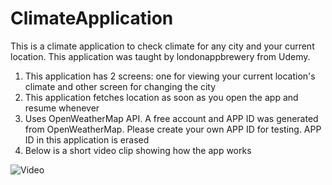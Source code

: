 # ClimateApplication
This is a climate application to check climate for any city and your current location. 
This application was taught by londonappbrewery from Udemy. 

1) This application has 2 screens: one for viewing your current location's climate and other screen for changing the city
2) This application fetches location as soon as you open the app and resume whenever
3) Uses OpenWeatherMap API. A free account and APP ID was generated from OpenWeatherMap. Please create your own APP ID for testing. APP ID in this application is erased
4) Below is a short video clip showing how the app works

![Video](https://player.vimeo.com/video/273384391)
